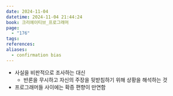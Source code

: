 ```yaml
---
date: 2024-11-04
datetime: 2024-11-04 21:44:24
book: 크리에이티브_프로그래머
page:
  - "176"
tags: 
references: 
aliases:
  - confirmation bias
---
```

- 사실을 비판적으로 조사하는 대신
	- 반론을 무시하고 자신의 주장을 뒷받침하기 위해 상황을 해석하는 것
- 프로그래머들 사이에는 확증 편향이 만연함